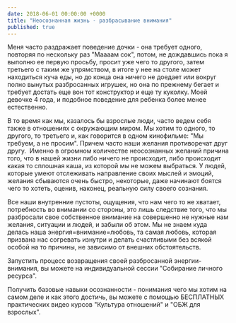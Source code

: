 ```yaml
---
date: 2018-06-01 00:00:00 +0000
title: "Неосознанная жизнь - разбрасывание внимания"
published: true
---
```

Меня часто раздражает поведение дочки - она требует одного, повторяя по нескольку раз "Маааам сок", потом, не дождавшись пока я выполню ее первую просьбу, просит уже чего то другого, затем третьего с таким же упрямством, в итоге у нее на столе может находиться куча еды, но до конца она ничего не доедает или вокруг полно вынутых разбросанных игрушек, но она по прежнему бегает и требует достать еще вон тот конструктор и еще ту куколку. Моей девочке 4 года, и подобное поведение для ребенка более менее естественно.

В то время как мы, казалось бы взрослые люди, часто ведем себя также в отношениях с окружающим миром. Мы хотим то одного, то другого, то третьего и, как говорится в одном кинофильме: "Мы требуем, а не просим". Причем часто наши желания противоречат друг другу. 
Именно в огромном количестве неосознанных желаний причина того, что в нашей жизни либо ничего не происходит, либо происходит какая то сплошная каша, из которой мы не можем выбраться. У людей, которые умеют отслеживать направление своих мыслей и эмоций, желания сбываются очень быстро, некоторые, даже начинают боятся чего то хотеть, оценив, наконец, реальную силу своего сознания.

Все наши внутренние пустоты, ощущения, что нам чего то не хватает, потребность во внимании со стороны, это лишь следствие того, что мы разбросали свое собственное внимание на совершенно не нужные нам желания, ситуации и людей, и забыли об этом. Мы не знаем куда делась наша энергия=внимание=любовь, та самая любовь, которая призвана нас согревать изнутри и делать счастливыми без всякой особой на то причины, не зависимо от внешних обстоятельств.

Запустить процесс возвращения своей разбросанной энергии-внимания, вы можете на индивидуальной сессии "Собирание личного ресурса".

Получить базовые навыки осознанности - понимания чего мы хотим на самом деле и как этого достичь, вы можете с помощью БЕСПЛАТНЫХ практических видео курсов "Культура отношений"  и "ОБЖ для взрослых".

